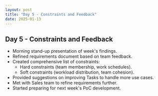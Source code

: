 ```yaml
---
layout: post
title: "Day 5 - Constraints and Feedback"
date: 2025-01-13
---
```


## Day 5 - Constraints and Feedback

- Morning stand-up presentation of week's findings.
- Refined requirements document based on team feedback.
- Created comprehensive list of constraints:
  - Hard constraints (team membership, work schedules).
  - Soft constraints (workload distribution, team cohesion).
- Provided suggestions on improving Tasks to handle more use cases.
- Met with Sales team to refine requirements further.
- Started preparing for next week's PoC development.
